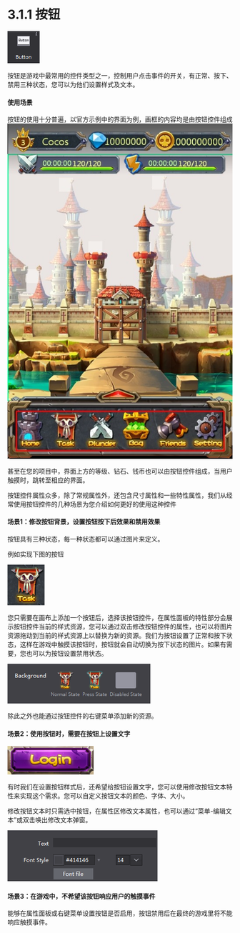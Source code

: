 # 3.1.1 按钮


![image](res/image059.png)

按钮是游戏中最常用的控件类型之一，控制用户点击事件的开关，有正常、按下、禁用三种状态，您可以为他们设置样式及文本。

#### 使用场景
按钮的使用十分普遍，以官方示例中的界面为例，画框的内容均是由按钮控件组成
![image](res/image060.jpg)

甚至在您的项目中，界面上方的等级、钻石、钱币也可以由按钮控件组成，当用户触摸时，跳转至相应的界面。

按钮控件属性众多，除了常规属性外，还包含尺寸属性和一些特性属性，我们从经常使用按钮控件的几种场景为您介绍如何更好的使用这种控件
#### 场景1：修改按钮背景，设置按钮按下后效果和禁用效果
按钮具有三种状态，每一种状态都可以通过图片来定义。

例如实现下图的按钮

![image](res/image061.png)

您只需要在画布上添加一个按钮后，选择该按钮控件，在属性面板的特性部分会展示按钮控件当前的样式资源，您可以通过双击修改按钮控件的属性，也可以将图片资源拖动到当前的样式资源上以替换为新的资源。我们为按钮设置了正常和按下状态，这样在游戏中触摸该按钮时，按钮就会自动切换为按下状态的图片。如果有需要，您也可以为按钮设置禁用状态。

![image](res/image062.png)

除此之外也能通过按钮控件的右键菜单添加新的资源。
#### 场景2：使用按钮时，需要在按钮上设置文字

![image](res/image063.png)

有时我们在设置按钮样式后，还希望给按钮设置文字，您可以使用修改按钮文本特性来实现这个需求。您可以自定义按钮文本的颜色、字体、大小。

修改按钮文本时只需选中按钮，在属性区修改文本属性，也可以通过“菜单-编辑文本”或双击唤出修改文本弹窗。

![image](res/image064.png)

#### 场景3：在游戏中，不希望该按钮响应用户的触摸事件
能够在属性面板或右键菜单设置按钮是否启用，按钮禁用后在最终的游戏里将不能响应触摸事件。
